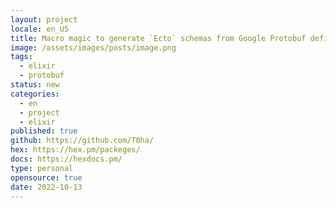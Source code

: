 ```yaml
---
layout: project
locale: en_US
title: Macro magic to generate `Ecto` schemas from Google Protobuf definitions
image: /assets/images/posts/image.png
tags:
  - elixir
  - protobuf
status: new
categories:
  - en
  - project
  - elixir
published: true
github: https://github.com/T0ha/
hex: https://hex.pm/packeges/
docs: https://hexdocs.pm/
type: personal
opensource: true
date: 2022-10-13
---
```


